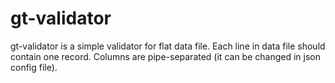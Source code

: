 gt-validator
============

gt-validator is a simple validator for flat data file. Each line in data file should contain one record. Columns are pipe-separated (it can be changed in json config file).
